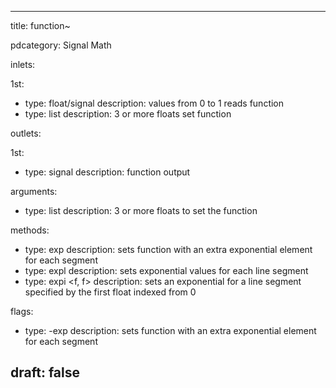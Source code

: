 --- 


title: function~

pdcategory: Signal Math

inlets:

  1st:
  - type: float/signal
    description: values from 0 to 1 reads function
  - type: list
    description: 3 or more floats set function

outlets:

  1st:
  - type: signal
    description: function output

arguments:
  - type: list
    description: 3 or more floats to set the function

methods:
  - type: exp <list>
    description: sets function with an extra exponential element for each segment
  - type: expl <list>
    description: sets exponential values for each line segment
  - type: expi <f, f>
    description: sets an exponential for a line segment specified by the first float indexed from 0

flags:
  - type: -exp <list>
    description: sets function with an extra exponential element for each segment

draft: false
---